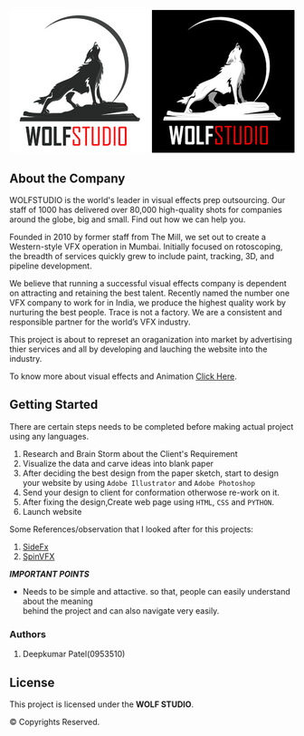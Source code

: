 
![](images/Logo_2_version.jpg "The Wolf Studio")

## About the Company

WOLFSTUDIO is the world's leader in visual effects prep outsourcing. Our staff of 1000 has delivered over 80,000 
high-quality shots for companies around the globe, big and small. Find out how we can help you.

Founded in 2010 by former staff from The Mill, we set out to create a Western-style VFX operation in Mumbai.
Initially focused on rotoscoping, the breadth of services quickly grew to include paint, tracking, 3D, and 
pipeline development. 

We believe that running a successful visual effects company is dependent on attracting and retaining the best 
talent. Recently named the number one VFX company to work for in India, we produce the highest quality work by 
nurturing the best people. Trace is not a factory. We are a consistent and responsible partner for 
the world’s VFX industry.

This project is about to represet an oraganization into market by advertising thier services and all
by developing and lauching the website into the industry.

To know more about visual effects and Animation [Click Here](https://en.wikipedia.org/wiki/Visual_effects).

## Getting Started

There are certain steps needs to be completed before making actual project using any languages.
1. Research and Brain Storm about the Client's Requirement
2. Visualize the data and carve ideas into blank paper
3. After deciding the best design from the paper sketch, start to design your website by using 
```Adobe Illustrator``` and ```Adobe Photoshop```
4. Send your design to client for conformation otherwose re-work on it.
5. After fixing the design,Create web page using ```HTML```, ```CSS``` and ```PYTHON```.
6. Launch website

Some References/observation that I looked after for this projects:

1. [SideFx](https://www.sidefx.com/)
2. [SpinVFX](https://www.spinvfx.com/)


***IMPORTANT POINTS***

- Needs to be simple and attactive. so that, people can easily understand about the meaning  
  behind the project and can also navigate very easily.

### Authors

1. Deepkumar Patel(0953510)

## License 

This project is licensed under the **WOLF STUDIO**.

© Copyrights Reserved.
